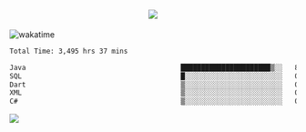 <h1 align="center">
  <img src="https://readme-typing-svg.herokuapp.com/?font=Righteous&size=35&center=true&vCenter=true&width=500&height=70&duration=4000&lines=Hi!+%F0%9F%91%8B+I%27m+Ali%20Osman!;" />
</h1>


![wakatime](https://wakatime.com/share/@aliosmanoktar/3a8ffe71-6da4-4964-913b-2f09afbe53bf.svg?cache=none)
<!--START_SECTION:waka-->

```txt
Total Time: 3,495 hrs 37 mins

Java                                      ██████████████████████▒░░   89.19 %
SQL                                       █░░░░░░░░░░░░░░░░░░░░░░░░   03.88 %
Dart                                      ▒░░░░░░░░░░░░░░░░░░░░░░░░   01.99 %
XML                                       ▒░░░░░░░░░░░░░░░░░░░░░░░░   01.06 %
C#                                        ▒░░░░░░░░░░░░░░░░░░░░░░░░   00.68 %
```

<!--END_SECTION:waka-->

<img src="https://profile-counter.glitch.me/aliosmanoktar/count.svg" />

